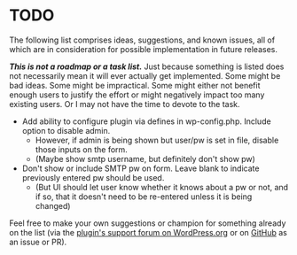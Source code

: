 # TODO

The following list comprises ideas, suggestions, and known issues, all of which are in consideration for possible implementation in future releases.

***This is not a roadmap or a task list.*** Just because something is listed does not necessarily mean it will ever actually get implemented. Some might be bad ideas. Some might be impractical. Some might either not benefit enough users to justify the effort or might negatively impact too many existing users. Or I may not have the time to devote to the task.

* Add ability to configure plugin via defines in wp-config.php. Include option to disable admin.
    * However, if admin is being shown but user/pw is set in file, disable those inputs on the form.
    * (Maybe show smtp username, but definitely don't show pw)
* Don't show or include SMTP pw on form. Leave blank to indicate previously entered pw should be used.
    * (But UI should let user know whether it knows about a pw or not, and if so, that it doesn't need to be re-entered unless it is being changed)

Feel free to make your own suggestions or champion for something already on the list (via the [plugin's support forum on WordPress.org](https://wordpress.org/support/plugin/configure-smtp/) or on [GitHub](https://github.com/coffee2code/configure-smtp/) as an issue or PR).